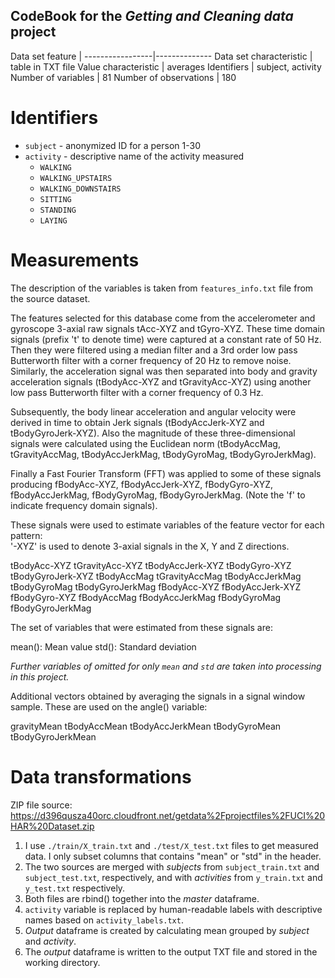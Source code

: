 ## CodeBook for the _Getting and Cleaning data_ project


Data set feature | 
-----------------|--------------
Data set characteristic | table in TXT file
Value characteristic | averages
Identifiers | subject, activity
Number of variables | 81
Number of observations | 180

# Identifiers

* `subject` - anonymized ID for a person 1-30
* `activity` - descriptive name of the activity measured
    + `WALKING`
    + `WALKING_UPSTAIRS`
    + `WALKING_DOWNSTAIRS`
    + `SITTING`
    + `STANDING`
    + `LAYING`


# Measurements

The description of the variables is taken from `features_info.txt` file from the source dataset.

The features selected for this database come from the accelerometer and gyroscope 3-axial raw signals tAcc-XYZ and tGyro-XYZ. These time domain signals (prefix 't' to denote time) were captured at a constant rate of 50 Hz. Then they were filtered using a median filter and a 3rd order low pass Butterworth filter with a corner frequency of 20 Hz to remove noise. Similarly, the acceleration signal was then separated into body and gravity acceleration signals (tBodyAcc-XYZ and tGravityAcc-XYZ) using another low pass Butterworth filter with a corner frequency of 0.3 Hz. 

Subsequently, the body linear acceleration and angular velocity were derived in time to obtain Jerk signals (tBodyAccJerk-XYZ and tBodyGyroJerk-XYZ). Also the magnitude of these three-dimensional signals were calculated using the Euclidean norm (tBodyAccMag, tGravityAccMag, tBodyAccJerkMag, tBodyGyroMag, tBodyGyroJerkMag). 

Finally a Fast Fourier Transform (FFT) was applied to some of these signals producing fBodyAcc-XYZ, fBodyAccJerk-XYZ, fBodyGyro-XYZ, fBodyAccJerkMag, fBodyGyroMag, fBodyGyroJerkMag. (Note the 'f' to indicate frequency domain signals). 

These signals were used to estimate variables of the feature vector for each pattern:  
'-XYZ' is used to denote 3-axial signals in the X, Y and Z directions.

tBodyAcc-XYZ
tGravityAcc-XYZ
tBodyAccJerk-XYZ
tBodyGyro-XYZ
tBodyGyroJerk-XYZ
tBodyAccMag
tGravityAccMag
tBodyAccJerkMag
tBodyGyroMag
tBodyGyroJerkMag
fBodyAcc-XYZ
fBodyAccJerk-XYZ
fBodyGyro-XYZ
fBodyAccMag
fBodyAccJerkMag
fBodyGyroMag
fBodyGyroJerkMag

The set of variables that were estimated from these signals are: 

mean(): Mean value
std(): Standard deviation

_Further variables of omitted for only `mean` and `std` are taken into processing in this project._

Additional vectors obtained by averaging the signals in a signal window sample. These are used on the angle() variable:

gravityMean
tBodyAccMean
tBodyAccJerkMean
tBodyGyroMean
tBodyGyroJerkMean

# Data transformations

ZIP file source: <https://d396qusza40orc.cloudfront.net/getdata%2Fprojectfiles%2FUCI%20HAR%20Dataset.zip>

1. I use `./train/X_train.txt` and `./test/X_test.txt` files to get measured data. I only subset columns
that contains "mean" or "std" in the header.
2. The two sources are merged with _subjects_ from `subject_train.txt` and `subject_test.txt`, respectively, and with 
_activities_ from `y_train.txt` and `y_test.txt` respectively. 
3. Both files are rbind() together into the _master_ dataframe.
4. `activity` variable is replaced by human-readable labels with descriptive names based on `activity_labels.txt`.
5. _Output_ dataframe is created by calculating mean grouped by _subject_ and _activity_.
6. The _output_ dataframe is written to the output TXT file and stored in the working directory.







